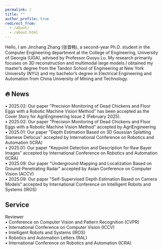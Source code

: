 ```yaml
---
permalink: /
title: ""
author_profile: true
redirect_from: 
  - /about/
  - /about.html
---
```



Hello, I am Jinchang Zhang (张晋畅), a second-year Ph.D. student in the Computer Engineering department at the College of Engineering, University of Georgia (UGA), advised by Professor Guoyu Lu. My research primarily focuses on 3D reconstruction and multimodal large models.I obtained my master’s degree from the Tandon School of Engineering at New York University (NYU) and my bachelor’s degree in Electrical Engineering and Automation from China University of Mining and Technology.


**🔥 News**
------   
• 2025.02: Our paper "Precision Monitoring of Dead Chickens and Floor Eggs with a Robotic Machine Vision Method" has been accepted as the Cover Story for AgriEngineering Issue 2 (February 2025).  
• 2025.02: Our paper "Precision Monitoring of Dead Chickens and Floor Eggs with a Robotic Machine Vision Method" accepted by AgriEngineering  
• 2025.01: Our paper "Depth Estimation Based on 3D Gaussian Splatting Siamese Defocus" accepted by International Conference on Robotics and Automation (ICRA)  
• 2025.01: Our paper "Keypoint Detection and Description for Raw Bayer Images" accepted by International Conference on Robotics and Automation (ICRA)  
• 2025.09: Our paper "Underground Mapping and Localization Based on Ground-Penetrating Radar" accepted by Asian Conference on Computer Vision (ACCV)  
• 2025.09: Our paper "Self-Supervised Depth Estimation Based on Camera Models" accepted by International Conference on Intelligent Robots and Systems (IROS)  



**Service**
------
Reviewer  
• Conference on Computer Vision and Pattern Recognition (CVPR)  
• International Conference on Computer Vision (ICCV)  
• Intelligent Robots and Systems (IROS)  
• Robotics and Automation Letters (RAL)  
• International Conference on Robotics and Automation (ICRA)  


